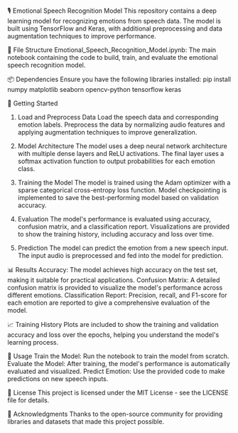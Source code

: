 🎙️ Emotional Speech Recognition Model
This repository contains a deep learning model for recognizing emotions from speech data. The model is built using TensorFlow and Keras, with additional preprocessing and data augmentation techniques to improve performance.

📂 File Structure
Emotional_Speech_Recognition_Model.ipynb: The main notebook containing the code to build, train, and evaluate the emotional speech recognition model.

📦 Dependencies
Ensure you have the following libraries installed:
pip install numpy matplotlib seaborn opencv-python tensorflow keras

🚀 Getting Started

1. Load and Preprocess Data
Load the speech data and corresponding emotion labels.
Preprocess the data by normalizing audio features and applying augmentation techniques to improve generalization.

2. Model Architecture
The model uses a deep neural network architecture with multiple dense layers and ReLU activations.
The final layer uses a softmax activation function to output probabilities for each emotion class.

3. Training the Model
The model is trained using the Adam optimizer with a sparse categorical cross-entropy loss function.
Model checkpointing is implemented to save the best-performing model based on validation accuracy.

4. Evaluation
The model's performance is evaluated using accuracy, confusion matrix, and a classification report.
Visualizations are provided to show the training history, including accuracy and loss over time.

5. Prediction
The model can predict the emotion from a new speech input.
The input audio is preprocessed and fed into the model for prediction.

📊 Results
Accuracy: The model achieves high accuracy on the test set, making it suitable for practical applications.
Confusion Matrix: A detailed confusion matrix is provided to visualize the model's performance across different emotions.
Classification Report: Precision, recall, and F1-score for each emotion are reported to give a comprehensive evaluation of the model.

📈 Training History
Plots are included to show the training and validation accuracy and loss over the epochs, helping you understand the model's learning process.

🤖 Usage
Train the Model: Run the notebook to train the model from scratch.
Evaluate the Model: After training, the model's performance is automatically evaluated and visualized.
Predict Emotion: Use the provided code to make predictions on new speech inputs.

📜 License
This project is licensed under the MIT License - see the LICENSE file for details.

🙌 Acknowledgments
Thanks to the open-source community for providing libraries and datasets that made this project possible.
